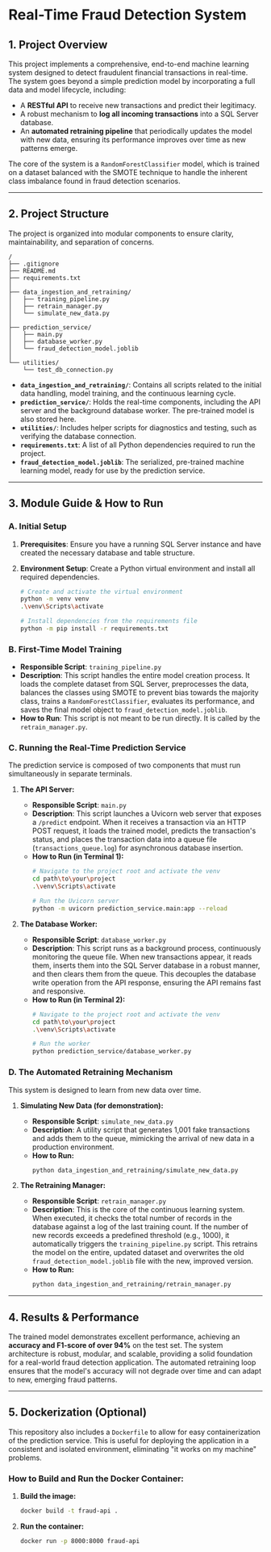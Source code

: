 # Real-Time Fraud Detection System

## 1. Project Overview

This project implements a comprehensive, end-to-end machine learning system designed to detect fraudulent financial transactions in real-time. The system goes beyond a simple prediction model by incorporating a full data and model lifecycle, including:

-   A **RESTful API** to receive new transactions and predict their legitimacy.
-   A robust mechanism to **log all incoming transactions** into a SQL Server database.
-   An **automated retraining pipeline** that periodically updates the model with new data, ensuring its performance improves over time as new patterns emerge.

The core of the system is a `RandomForestClassifier` model, which is trained on a dataset balanced with the SMOTE technique to handle the inherent class imbalance found in fraud detection scenarios.

---

## 2. Project Structure

The project is organized into modular components to ensure clarity, maintainability, and separation of concerns.

```
/
├── .gitignore
├── README.md
├── requirements.txt
│
├── data_ingestion_and_retraining/
│   ├── training_pipeline.py
│   ├── retrain_manager.py
│   └── simulate_new_data.py
│
├── prediction_service/
│   ├── main.py
│   ├── database_worker.py
│   └── fraud_detection_model.joblib
│
└── utilities/
    └── test_db_connection.py
```

-   **`data_ingestion_and_retraining/`**: Contains all scripts related to the initial data handling, model training, and the continuous learning cycle.
-   **`prediction_service/`**: Holds the real-time components, including the API server and the background database worker. The pre-trained model is also stored here.
-   **`utilities/`**: Includes helper scripts for diagnostics and testing, such as verifying the database connection.
-   **`requirements.txt`**: A list of all Python dependencies required to run the project.
-   **`fraud_detection_model.joblib`**: The serialized, pre-trained machine learning model, ready for use by the prediction service.

---

## 3. Module Guide & How to Run

### A. Initial Setup

1.  **Prerequisites**: Ensure you have a running SQL Server instance and have created the necessary database and table structure.

2.  **Environment Setup**: Create a Python virtual environment and install all required dependencies.
    ```bash
    # Create and activate the virtual environment
    python -m venv venv
    .\venv\Scripts\activate

    # Install dependencies from the requirements file
    python -m pip install -r requirements.txt
    ```

### B. First-Time Model Training

-   **Responsible Script**: `training_pipeline.py`
-   **Description**: This script handles the entire model creation process. It loads the complete dataset from SQL Server, preprocesses the data, balances the classes using SMOTE to prevent bias towards the majority class, trains a `RandomForestClassifier`, evaluates its performance, and saves the final model object to `fraud_detection_model.joblib`.
-   **How to Run**: This script is not meant to be run directly. It is called by the `retrain_manager.py`.

### C. Running the Real-Time Prediction Service

The prediction service is composed of two components that must run simultaneously in separate terminals.

1.  **The API Server:**
    -   **Responsible Script**: `main.py`
    -   **Description**: This script launches a Uvicorn web server that exposes a `/predict` endpoint. When it receives a transaction via an HTTP POST request, it loads the trained model, predicts the transaction's status, and places the transaction data into a queue file (`transactions_queue.log`) for asynchronous database insertion.
    -   **How to Run (in Terminal 1):**
        ```bash
        # Navigate to the project root and activate the venv
        cd path\to\your\project
        .\venv\Scripts\activate

        # Run the Uvicorn server
        python -m uvicorn prediction_service.main:app --reload
        ```

2.  **The Database Worker:**
    -   **Responsible Script**: `database_worker.py`
    -   **Description**: This script runs as a background process, continuously monitoring the queue file. When new transactions appear, it reads them, inserts them into the SQL Server database in a robust manner, and then clears them from the queue. This decouples the database write operation from the API response, ensuring the API remains fast and responsive.
    -   **How to Run (in Terminal 2):**
        ```bash
        # Navigate to the project root and activate the venv
        cd path\to\your\project
        .\venv\Scripts\activate

        # Run the worker
        python prediction_service/database_worker.py
        ```

### D. The Automated Retraining Mechanism

This system is designed to learn from new data over time.

1.  **Simulating New Data (for demonstration):**
    -   **Responsible Script**: `simulate_new_data.py`
    -   **Description**: A utility script that generates 1,001 fake transactions and adds them to the queue, mimicking the arrival of new data in a production environment.
    -   **How to Run:**
        ```bash
        python data_ingestion_and_retraining/simulate_new_data.py
        ```

2.  **The Retraining Manager:**
    -   **Responsible Script**: `retrain_manager.py`
    -   **Description**: This is the core of the continuous learning system. When executed, it checks the total number of records in the database against a log of the last training count. If the number of new records exceeds a predefined threshold (e.g., 1000), it automatically triggers the `training_pipeline.py` script. This retrains the model on the entire, updated dataset and overwrites the old `fraud_detection_model.joblib` file with the new, improved version.
    -   **How to Run:**
        ```bash
        python data_ingestion_and_retraining/retrain_manager.py
        ```

---

## 4. Results & Performance

The trained model demonstrates excellent performance, achieving an **accuracy and F1-score of over 94%** on the test set. The system architecture is robust, modular, and scalable, providing a solid foundation for a real-world fraud detection application. The automated retraining loop ensures that the model's accuracy will not degrade over time and can adapt to new, emerging fraud patterns.

---

## 5. Dockerization (Optional)

This repository also includes a `Dockerfile` to allow for easy containerization of the prediction service. This is useful for deploying the application in a consistent and isolated environment, eliminating "it works on my machine" problems.

### How to Build and Run the Docker Container:

1.  **Build the image:**
    ```bash
    docker build -t fraud-api .
    ```

2.  **Run the container:**
    ```bash
    docker run -p 8000:8000 fraud-api
    ```

